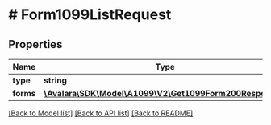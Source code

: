 # # Form1099ListRequest

## Properties

Name | Type | Description | Notes
------------ | ------------- | ------------- | -------------
**type** | **string** |  | [optional]
**forms** | [**\Avalara\SDK\Model\A1099\V2\Get1099Form200Response[]**](Get1099Form200Response.md) |  | [optional]

[[Back to Model list]](../../../README.md#models) [[Back to API list]](../../../README.md#endpoints) [[Back to README]](../../../README.md)
